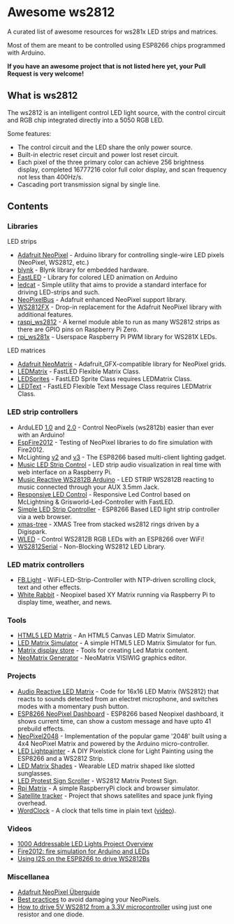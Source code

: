 # Awesome ws2812

A curated list of awesome resources for ws281x LED strips and matrices.

Most of them are meant to be controlled using ESP8266 chips programmed with Arduino.

**If you have an awesome project that is not listed here yet, your Pull Request is very welcome!**

## What is ws2812

The ws2812 is an intelligent control LED light source, with the control circuit and RGB chip integrated directly into a 5050 RGB LED.

Some features:

* The control circuit and the LED share the only power source.
* Built-in electric reset circuit and power lost reset circuit.
* Each pixel of the three primary color can achieve 256 brightness display, completed 16777216 color full color display, and scan frequency not less than 400Hz/s.
* Cascading port transmission signal by single line.

## Contents

### Libraries

LED strips

* [Adafruit NeoPixel](https://github.com/adafruit/Adafruit_NeoPixel) - Arduino library for controlling single-wire LED pixels (NeoPixel, WS2812, etc.)
* [blynk](https://github.com/blynkkk/blynk-library) - Blynk library for embedded hardware.
* [FastLED](https://github.com/FastLED/FastLED) - Library for colored LED animation on Arduino
* [ledcat](https://github.com/polyfloyd/ledcat) - Simple utility that aims to provide a standard interface for driving LED-strips and such.
* [NeoPixelBus](https://github.com/Makuna/NeoPixelBus) - Adafruit enhanced NeoPixel support library.
* [WS2812FX](https://github.com/kitesurfer1404/WS2812FX) - Drop-in replacement for the Adafruit NeoPixel library with additional features.
* [raspi_ws2812](https://github.com/UrielGuy/raspi_ws2812) - A kernel module able to run as many WS2812 strips as there are GPIO pins on Raspberry Pi Zero.
* [rpi_ws281x](https://github.com/jgarff/rpi_ws281x) - Userspace Raspberry Pi PWM library for WS281X LEDs.

LED matrices

* [Adafruit NeoMatrix](https://github.com/adafruit/Adafruit_NeoMatrix) - Adafruit_GFX-compatible library for NeoPixel grids.
* [LEDMatrix](https://github.com/AaronLiddiment/LEDMatrix) - FastLED Flexible Matrix Class.
* [LEDSprites](https://github.com/AaronLiddiment/LEDSprites) - FastLED Sprite Class requires LEDMatrix Class.
* [LEDText](https://github.com/AaronLiddiment/LEDText) - FastLED Flexible Text Message Class requires LEDMatrix Class.

### LED strip controllers

* ArduLED [1.0](https://github.com/kris701/ArduLED) and [2.0](https://github.com/kris701/ArduLED-2.0) - Control NeoPixels (ws2812b) easier than ever with an Arduino!
* [EspFire2012](https://github.com/krzychb/EspFire2012) - Testing of NeoPixel libraries to do fire simulation with Fire2012.
* McLighting [v2](https://github.com/toblum/McLighting) and [v3](https://github.com/FabLab-Luenen/McLighting) - The ESP8266 based multi-client lighting gadget.
* [Music LED Strip Control](https://github.com/TobKra96/music_led_strip_control) - LED strip audio visualization in real time with web interface on a Raspberry Pi.
* [Music Reactive WS2812B Arduino](https://github.com/AnshumanFauzdar/Music-Reactive-WS2812B-Arduino) - LED STRIP WS2812B reacting to music connected through your AUX 3.5mm Jack.
* [Responsive LED Control](https://github.com/doctormord/Responsive_LED_Control) - Responsive Led Control based on McLightning & Grisworld-Led-Controller with FastLED.
* [Simple LED Strip Controller](https://github.com/eighthree/Simple-LED-Strip-Controller) - ESP8266 Based LED light strip controller via a web browser.
* [xmas-tree](https://github.com/designer2k2/xmas-tree) - XMAS Tree from stacked ws2812 rings driven by a Digispark.
* [WLED](https://github.com/Aircoookie/WLED) - Control WS2812B RGB LEDs with an ESP8266 over WiFi!
* [WS2812Serial](https://github.com/PaulStoffregen/WS2812Serial) - Non-Blocking WS2812 LED Library.

### LED matrix controllers

* [FB.Light](https://github.com/bombcheck/FB.Light) - WiFi-LED-Strip-Controller with NTP-driven scrolling clock, text and other effects.
* [White Rabbit](https://github.com/jwalanta/whiterabbit) - Neopixel based XY Matrix running via Raspberry Pi to display time, weather, and news.

### Tools

* [HTML5 LED Matrix](https://github.com/sallar/led-matrix) - An HTML5 Canvas LED Matrix Simulator.
* [LED Matrix Simulator](https://github.com/sallar/led-matrix-simulator) - A simple HTML5 LED Matrix Simulator for fun.
* [Matrix display store](https://github.com/sallar/matrix-display-store) - Tools for creating Led Matrix content.
* [NeoMatrix Generator](https://github.com/cesnokov/NeoMatrix-Generator) - NeoMatrix VISIWIG graphics editor.

### Projects

* [Audio Reactive LED Matrix](https://github.com/modustrialmaker/Audio-Reactive-LED-Matrix) - Code for 16x16 LED Matrix (WS2812) that reacts to sounds detected from an electret microphone, and switches modes with a momentary push button.
* [ESP8266 NeoPixel Dashboard](https://github.com/neoxharsh/ESP8266_NeoPixel_Dashboard) - ESP8266 based Neopixel dashboard, it shows current time, can show a custom message and have upto 41 prebuild effects.
* [NeoPixel2048](https://github.com/peacheym/NeoPixel2048) - Implementation of the popular game '2048' built using a 4x4 NeoPixel Matrix and powered by the Arduino micro-controller.
* [LED Lightpainter](https://github.com/TheMasterFX/LED-Lightpainter) - A DIY Pixelstick clone for Light Painting using the ESP8266 and a WS2812 Strip.
* [LED Matrix Shades](https://github.com/macetech/LEDMatrixShades) - Wearable LED matrix shaped like slotted sunglasses.
* [LED Protest Sign Scroller](https://github.com/danasf/LEDProtestSign) - WS2812 Matrix Protest Sign.
* [Rpi Matrix](https://github.com/sallar/rpi-matrix) - A simple RaspberryPi clock and browser simulator.
* [Satellite tracker](https://github.com/PaulKlinger/satellite_tracker) - Project that shows satellites and space junk flying overhead.
* [WordClock](https://github.com/maarten-pennings/WordClock) - A clock that tells time in plain text ([video](https://youtu.be/u285F07go_c)).

### Videos

* [1000 Addressable LED Lights Project Overview](https://www.youtube.com/watch?v=VNhWM4Mnd-I)
* [Fire2012: fire simulation for Arduino and LEDs](https://www.youtube.com/watch?v=_oVVCXOFDkw)
* [Using I2S on the ESP8266 to drive WS2812Bs](https://www.youtube.com/watch?v=6zqGwxqJQnw)

### Miscellanea

* [Adafruit NeoPixel Überguide](https://learn.adafruit.com/adafruit-neopixel-uberguide/)
* [Best practices](https://learn.adafruit.com/adafruit-neopixel-uberguide/best-practices) to avoid damaging your NeoPixels.
* [How to drive 5V WS2812 from a 3.3V microcontroller](https://twitter.com/strooom/status/1107028243822141440) using just one resistor and one diode.

